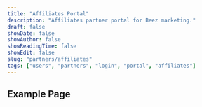```yaml
---
title: "Affiliates Portal"
description: "Affiliates partner portal for Beez marketing."
draft: false
showDate: false
showAuthor: false
showReadingTime: false
showEdit: false
slug: "partners/affiliates"
tags: ["users", "partners", "login", "portal", "affiliates"]
---
```


## Example Page